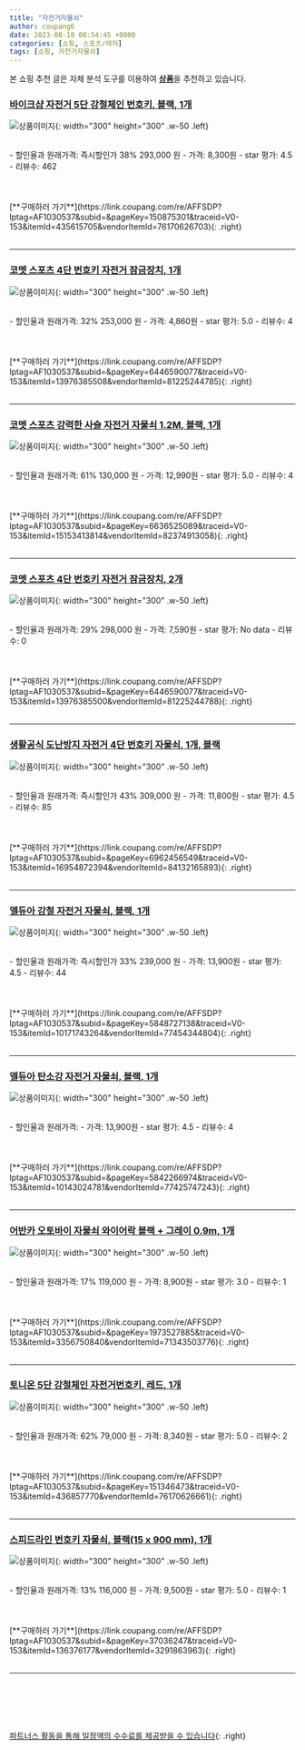 ```yaml
---
title: "자전거자물쇠"
author: coupang6
date: 2023-08-18 08:54:45 +0800
categories: [쇼핑, 스포츠/레저]
tags: [쇼핑, 자전거자물쇠]
---
```


본 쇼핑 추천 글은 자체 분석 도구를 이용하여 [**상품**](https://link.coupang.com/a/bao1ui)을 추천하고 있습니다.

### [바이크샵 자전거 5단 강철체인 번호키, 블랙, 1개](https://link.coupang.com/re/AFFSDP?lptag=AF1030537&subid=&pageKey=150875301&traceid=V0-153&itemId=435615705&vendorItemId=76170626703)

![상품이미지](https://thumbnail6.coupangcdn.com/thumbnails/remote/230x230ex/image/vendor_inventory/1e8c/9fdb21ad979146e5228e957e0548d045de3fcfe861eb7ef75dbdbef281f4.jpg){: width="300" height="300" .w-50 .left}


<br>
- 할인율과 원래가격: 즉시할인가 38%  293,000   원
- 가격: 8,300원
- star 평가: 4.5
- 리뷰수: 462
<br>
<br>
<br>
<br>
[**구매하러 가기**](https://link.coupang.com/re/AFFSDP?lptag=AF1030537&subid=&pageKey=150875301&traceid=V0-153&itemId=435615705&vendorItemId=76170626703){: .right}
<br>
<br>

---

### [코멧 스포츠 4단 번호키 자전거 잠금장치, 1개](https://link.coupang.com/re/AFFSDP?lptag=AF1030537&subid=&pageKey=6446590077&traceid=V0-153&itemId=13976385508&vendorItemId=81225244785)

![상품이미지](https://thumbnail7.coupangcdn.com/thumbnails/remote/230x230ex/image/retail/images/7798266608223854-8abbb13e-16c1-47db-baa5-6cceadf74b13.jpg){: width="300" height="300" .w-50 .left}


<br>
- 할인율과 원래가격: 32%  253,000   원
- 가격: 4,860원
- star 평가: 5.0
- 리뷰수: 4
<br>
<br>
<br>
<br>
[**구매하러 가기**](https://link.coupang.com/re/AFFSDP?lptag=AF1030537&subid=&pageKey=6446590077&traceid=V0-153&itemId=13976385508&vendorItemId=81225244785){: .right}
<br>
<br>

---

### [코멧 스포츠 강력한 사슬 자전거 자물쇠 1.2M, 블랙, 1개](https://link.coupang.com/re/AFFSDP?lptag=AF1030537&subid=&pageKey=6636525089&traceid=V0-153&itemId=15153413814&vendorItemId=82374913058)

![상품이미지](https://thumbnail6.coupangcdn.com/thumbnails/remote/230x230ex/image/retail/images/7811706626284709-b8f53240-a712-4a23-a887-f787e48f79f4.jpg){: width="300" height="300" .w-50 .left}


<br>
- 할인율과 원래가격: 61%  130,000   원
- 가격: 12,990원
- star 평가: 5.0
- 리뷰수: 4
<br>
<br>
<br>
<br>
[**구매하러 가기**](https://link.coupang.com/re/AFFSDP?lptag=AF1030537&subid=&pageKey=6636525089&traceid=V0-153&itemId=15153413814&vendorItemId=82374913058){: .right}
<br>
<br>

---

### [코멧 스포츠 4단 번호키 자전거 잠금장치, 2개](https://link.coupang.com/re/AFFSDP?lptag=AF1030537&subid=&pageKey=6446590077&traceid=V0-153&itemId=13976385500&vendorItemId=81225244788)

![상품이미지](https://thumbnail10.coupangcdn.com/thumbnails/remote/230x230ex/image/retail/images/7369515150536104-cc31084e-cf89-4be5-a079-d651d272896e.jpg){: width="300" height="300" .w-50 .left}


<br>
- 할인율과 원래가격: 29%  298,000   원
- 가격: 7,590원
- star 평가: No data
- 리뷰수: 0
<br>
<br>
<br>
<br>
[**구매하러 가기**](https://link.coupang.com/re/AFFSDP?lptag=AF1030537&subid=&pageKey=6446590077&traceid=V0-153&itemId=13976385500&vendorItemId=81225244788){: .right}
<br>
<br>

---

### [생활공식 도난방지 자전거 4단 번호키 자물쇠, 1개, 블랙](https://link.coupang.com/re/AFFSDP?lptag=AF1030537&subid=&pageKey=6962456549&traceid=V0-153&itemId=16954872394&vendorItemId=84132165893)

![상품이미지](https://thumbnail7.coupangcdn.com/thumbnails/remote/230x230ex/image/retail/images/1507446791803651-1bfa9b57-9549-4965-967f-3d6eb5798772.jpg){: width="300" height="300" .w-50 .left}


<br>
- 할인율과 원래가격: 즉시할인가 43%  309,000   원
- 가격: 11,800원
- star 평가: 4.5
- 리뷰수: 85
<br>
<br>
<br>
<br>
[**구매하러 가기**](https://link.coupang.com/re/AFFSDP?lptag=AF1030537&subid=&pageKey=6962456549&traceid=V0-153&itemId=16954872394&vendorItemId=84132165893){: .right}
<br>
<br>

---

### [엘듀아 강철 자전거 자물쇠, 블랙, 1개](https://link.coupang.com/re/AFFSDP?lptag=AF1030537&subid=&pageKey=5848727138&traceid=V0-153&itemId=10171743264&vendorItemId=77454344804)

![상품이미지](https://thumbnail9.coupangcdn.com/thumbnails/remote/230x230ex/image/retail/images/9167289128607398-15c64970-0fd9-4400-9964-9aa08980fdc0.jpg){: width="300" height="300" .w-50 .left}


<br>
- 할인율과 원래가격: 즉시할인가 33%  239,000   원
- 가격: 13,900원
- star 평가: 4.5
- 리뷰수: 44
<br>
<br>
<br>
<br>
[**구매하러 가기**](https://link.coupang.com/re/AFFSDP?lptag=AF1030537&subid=&pageKey=5848727138&traceid=V0-153&itemId=10171743264&vendorItemId=77454344804){: .right}
<br>
<br>

---

### [엘듀아 탄소강 자전거 자물쇠, 블랙, 1개](https://link.coupang.com/re/AFFSDP?lptag=AF1030537&subid=&pageKey=5842266974&traceid=V0-153&itemId=10143024781&vendorItemId=77425747243)

![상품이미지](https://thumbnail9.coupangcdn.com/thumbnails/remote/230x230ex/image/retail/images/4089507909385949-07a5d88a-7acc-4366-a69c-8405d60c92a4.jpg){: width="300" height="300" .w-50 .left}


<br>
- 할인율과 원래가격: 
- 가격: 13,900원
- star 평가: 4.5
- 리뷰수: 4
<br>
<br>
<br>
<br>
[**구매하러 가기**](https://link.coupang.com/re/AFFSDP?lptag=AF1030537&subid=&pageKey=5842266974&traceid=V0-153&itemId=10143024781&vendorItemId=77425747243){: .right}
<br>
<br>

---

### [어반카 오토바이 자물쇠 와이어락 블랙 + 그레이 0.9m, 1개](https://link.coupang.com/re/AFFSDP?lptag=AF1030537&subid=&pageKey=1973527885&traceid=V0-153&itemId=3356750840&vendorItemId=71343503776)

![상품이미지](https://thumbnail10.coupangcdn.com/thumbnails/remote/230x230ex/image/retail/images/1667666514567812-6512b59a-64ad-41af-8d0d-80035f5b5877.jpg){: width="300" height="300" .w-50 .left}


<br>
- 할인율과 원래가격: 17%  119,000   원
- 가격: 8,900원
- star 평가: 3.0
- 리뷰수: 1
<br>
<br>
<br>
<br>
[**구매하러 가기**](https://link.coupang.com/re/AFFSDP?lptag=AF1030537&subid=&pageKey=1973527885&traceid=V0-153&itemId=3356750840&vendorItemId=71343503776){: .right}
<br>
<br>

---

### [토니온 5단 강철체인 자전거번호키, 레드, 1개](https://link.coupang.com/re/AFFSDP?lptag=AF1030537&subid=&pageKey=151346473&traceid=V0-153&itemId=436857770&vendorItemId=76170626661)

![상품이미지](https://thumbnail7.coupangcdn.com/thumbnails/remote/230x230ex/image/vendor_inventory/a147/8db3c8678ef522e548e794a2ed71406ae0334f3009c790c1611139858364.jpg){: width="300" height="300" .w-50 .left}


<br>
- 할인율과 원래가격: 62%  79,000   원
- 가격: 8,340원
- star 평가: 5.0
- 리뷰수: 2
<br>
<br>
<br>
<br>
[**구매하러 가기**](https://link.coupang.com/re/AFFSDP?lptag=AF1030537&subid=&pageKey=151346473&traceid=V0-153&itemId=436857770&vendorItemId=76170626661){: .right}
<br>
<br>

---

### [스피드라인 번호키 자물쇠, 블랙(15 x 900 mm), 1개](https://link.coupang.com/re/AFFSDP?lptag=AF1030537&subid=&pageKey=37036247&traceid=V0-153&itemId=136376177&vendorItemId=3291863963)

![상품이미지](https://thumbnail10.coupangcdn.com/thumbnails/remote/230x230ex/image/product/image/vendoritem/2019/04/02/3291863963/51c78c29-8988-4d44-8a14-6f74a19db7f9.jpg){: width="300" height="300" .w-50 .left}


<br>
- 할인율과 원래가격: 13%  116,000   원
- 가격: 9,500원
- star 평가: 5.0
- 리뷰수: 1
<br>
<br>
<br>
<br>
[**구매하러 가기**](https://link.coupang.com/re/AFFSDP?lptag=AF1030537&subid=&pageKey=37036247&traceid=V0-153&itemId=136376177&vendorItemId=3291863963){: .right}
<br>
<br>

---
<br><br><br><br><br> [파트너스 활동을 통해 일정액의 수수료를 제공받을 수 있습니다](https://link.coupang.com/a/bao1ui){: .right}